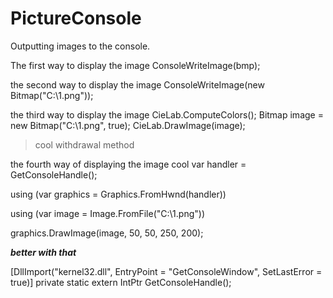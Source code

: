 # PictureConsole
Outputting images to the console.

The first way to display the image
ConsoleWriteImage(bmp);


the second way to display the image
ConsoleWriteImage(new Bitmap("C:\\1.png"));



the third way to display the image
CieLab.ComputeColors();
Bitmap image = new Bitmap("C:\\1.png", true);
CieLab.DrawImage(image);

>cool withdrawal method

the fourth way of displaying the image cool
var handler = GetConsoleHandle();

using (var graphics = Graphics.FromHwnd(handler))

using (var image = Image.FromFile("C:\\1.png"))

graphics.DrawImage(image, 50, 50, 250, 200);

***better with that***

[DllImport("kernel32.dll", EntryPoint = "GetConsoleWindow", SetLastError = true)]
private static extern IntPtr GetConsoleHandle();
